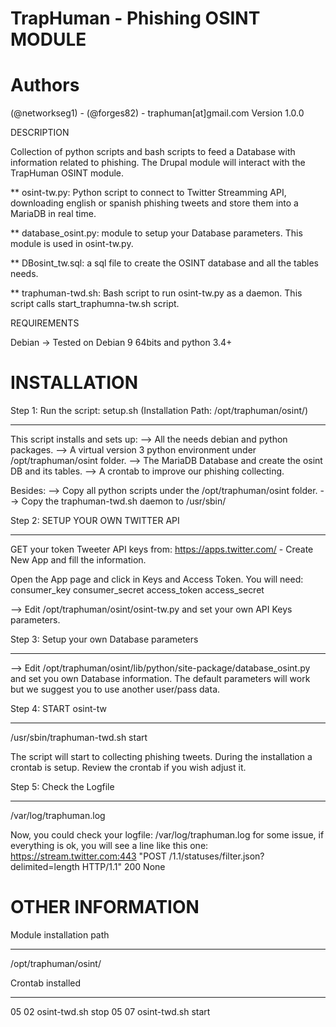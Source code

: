 

#    TrapHuman - Phishing OSINT MODULE    


# Authors 
(@networkseg1) - (@forges82) - traphuman[at]gmail.com
Version 1.0.0


DESCRIPTION


Collection of python scripts and bash scripts to feed a Database with information related to
phishing. 
The Drupal module will interact with the TrapHuman OSINT module.


** osint-tw.py: Python script to connect to Twitter Streamming API, downloading english or spanish phishing tweets and store them into 
a MariaDB in real time.

** database_osint.py: module to setup your Database parameters. This module is used in
osint-tw.py.

** DBosint_tw.sql: a sql file to create the OSINT database and all the tables needs.

** traphuman-twd.sh: Bash script to run osint-tw.py as a daemon. This script calls start_traphumna-tw.sh script.



REQUIREMENTS


Debian -> Tested on Debian 9 64bits and python 3.4+


# INSTALLATION


Step 1: Run the script: setup.sh    (Installation Path: /opt/traphuman/osint/)
______________________________________________________________________________________         

This script installs and sets up:
--> All the needs debian and python packages.
--> A virtual version 3 python environment under /opt/traphuman/osint folder.
--> The MariaDB Database and create the osint DB and its tables. 
--> A crontab to improve our phishing collecting.

Besides:
--> Copy all python scripts  under the /opt/traphuman/osint folder.
--> Copy the traphuman-twd.sh daemon to /usr/sbin/


Step 2: SETUP YOUR OWN TWITTER API
____________________________________

GET your token Tweeter API keys from: https://apps.twitter.com/ - Create New App and fill the
information.

Open the App page and click in Keys and Access Token.
You will need:
consumer_key
consumer_secret
access_token
access_secret

-->  Edit /opt/traphuman/osint/osint-tw.py and set your own API Keys parameters.


Step 3: Setup your own Database parameters
___________________________________________

--> Edit /opt/traphuman/osint/lib/python/site-package/database_osint.py and set you own Database information. 
The default parameters will work but we suggest you to use another user/pass data.



Step 4: START osint-tw
______________________
 
/usr/sbin/traphuman-twd.sh start

The script will start to collecting phishing tweets.
During the installation a crontab is setup. Review the crontab if you wish adjust it.


Step 5: Check the Logfile
_________________________

/var/log/traphuman.log

Now, you could check your logfile: /var/log/traphuman.log for some issue, if everything is ok, you will see a line like this one:
     https://stream.twitter.com:443 "POST /1.1/statuses/filter.json?delimited=length HTTP/1.1" 200 None


# OTHER INFORMATION


Module installation path
________________________

/opt/traphuman/osint/


Crontab installed
_________________

05 02 osint-twd.sh stop
05 07 osint-twd.sh start


